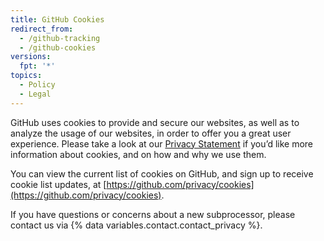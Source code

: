 ```yaml
---
title: GitHub Cookies
redirect_from:
  - /github-tracking
  - /github-cookies
versions:
  fpt: '*'
topics:
  - Policy
  - Legal
---
```


GitHub uses cookies to provide and secure our websites, as well as to analyze the usage of our websites, in order to offer you a great user experience. Please take a look at our [Privacy Statement](/site-policy/privacy-policies/github-privacy-statement#our-use-of-cookies-and-tracking) if you’d like more information about cookies, and on how and why we use them.

You can view the current list of cookies on GitHub, and sign up to receive cookie list updates, at [https://github.com/privacy/cookies](https://github.com/privacy/cookies).

If you have questions or concerns about a new subprocessor, please contact us via {% data variables.contact.contact_privacy %}.

